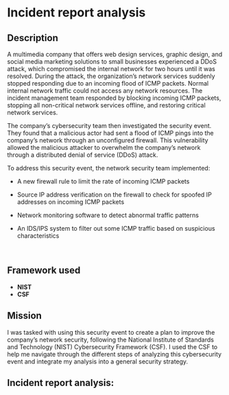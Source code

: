<h1>Incident report analysis</h1>

<h2>Description</h2>
<p>A multimedia company that offers web design services, graphic design, and social media marketing solutions to small businesses experienced a DDoS attack, which compromised the internal network for two hours until it was resolved. During the attack, the organization’s network services suddenly stopped responding due to an incoming flood of ICMP packets. Normal internal network traffic could not access any network resources. The incident management team responded by blocking incoming ICMP packets, stopping all non-critical network services offline, and restoring critical network services.</p>

<p>The company’s cybersecurity team then investigated the security event. They found that a malicious actor had sent a flood of ICMP pings into the company’s network through an unconfigured firewall. This vulnerability allowed the malicious attacker to overwhelm the company’s network through a distributed denial of service (DDoS) attack.</p>

To address this security event, the network security team implemented: 

- A new firewall rule to limit the rate of incoming ICMP packets

- Source IP address verification on the firewall to check for spoofed IP addresses on incoming ICMP packets

- Network monitoring software to detect abnormal traffic patterns

- An IDS/IPS system to filter out some ICMP traffic based on suspicious characteristics
<br />


<h2>Framework used</h2>

- <b>NIST</b> 
- <b>CSF</b>

<h2>Mission </h2>

<p>I was tasked with using this security event to create a plan to improve the company’s network security, following the National Institute of Standards and Technology (NIST) Cybersecurity Framework (CSF). I used the CSF to help me navigate through the different steps of analyzing this cybersecurity event and integrate my analysis into a general security strategy.</p>

<h2>Incident report analysis:</h2>

<!--
<p align="center">
Launch the utility: <br/>
<img src="https://i.imgur.com/62TgaWL.png" height="80%" width="80%" alt="Disk Sanitization Steps"/>
<br />
<br />
Select the disk:  <br/>
<img src="https://i.imgur.com/tcTyMUE.png" height="80%" width="80%" alt="Disk Sanitization Steps"/>
<br />
<br />
Enter the number of passes: <br/>
<img src="https://i.imgur.com/nCIbXbg.png" height="80%" width="80%" alt="Disk Sanitization Steps"/>
<br />
<br />
Confirm your selection:  <br/>
<img src="https://i.imgur.com/cdFHBiU.png" height="80%" width="80%" alt="Disk Sanitization Steps"/>
<br />
<br />
Wait for process to complete (may take some time):  <br/>
<img src="https://i.imgur.com/JL945Ga.png" height="80%" width="80%" alt="Disk Sanitization Steps"/>
<br />
<br />
Sanitization complete:  <br/>
<img src="https://i.imgur.com/K71yaM2.png" height="80%" width="80%" alt="Disk Sanitization Steps"/>
<br />
<br />
Observe the wiped disk:  <br/>
<img src="https://i.imgur.com/AeZkvFQ.png" height="80%" width="80%" alt="Disk Sanitization Steps"/>
</p>


 ```diff
- text in red
+ text in green
! text in orange
# text in gray
@@ text in purple (and bold)@@
```
--!>
